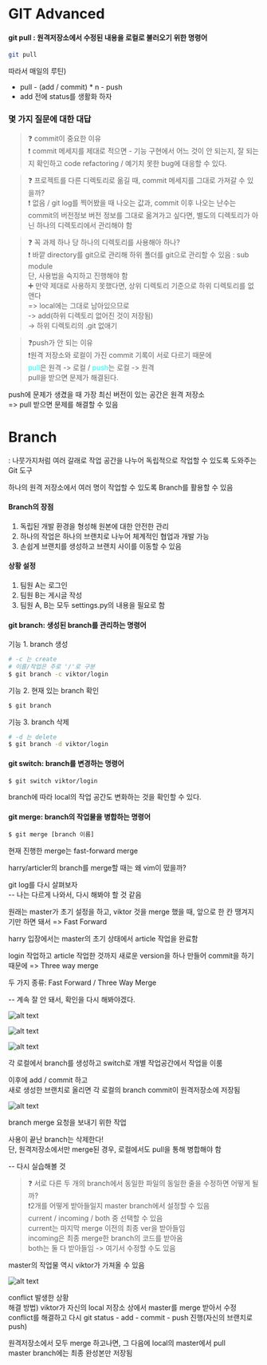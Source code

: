 # GIT Advanced

#### git pull : 원격저장소에서 수정된 내용을 로컬로 불러오기 위한 명령어  
```bash
git pull
```  

따라서 매일의 루틴)  
* pull - (add / commit) * n  - push  
* add 전에 status를 생활화 하자

### 몇 가지 질문에 대한 대답

> ❓ commit이 중요한 이유  
❗ commit 메세지를 제대로 적으면 - 기능 구현에서 어느 것이 안 되는지, 잘 되는지 확인하고 code refactoring / 예기치 못한 bug에 대응할 수 있다.  

> ❓ 프로젝트를 다른 디렉토리로 옮길 때, commit 메세지를 그대로 가져갈 수 있을까?  
❗ 없음 / git log를 찍어봤을 때 나오는 값과, commit 이후 나오는 난수는 commit의 버전정보 버전 정보를 그대로 옮겨가고 싶다면, 별도의 디렉토리가 아닌 하나의 디렉토리에서 관리해야 함  


> ❓ 꼭 과제 하나 당 하나의 디렉토리를 사용해아 하나?  
❗ 바깥 directory를 git으로 관리해 하위 폴더를 git으로 관리할 수 있음 : sub module   
단, 사용법을 숙지하고 진행해야 함  
➕ 만약 제대로 사용하지 못했다면, 상위 디렉토리 기준으로 하위 디렉토리를 없앤다  
=> local에는 그대로 남아있으므로  
-> add(하위 디렉토리 없어진 것이 저장됨)  
-> 하위 디렉토리의 .git 없애기  

> ❓push가 안 되는 이유  
❗원격 저장소와 로컬이 가진 commit 기록이 서로 다르기 때문에  
<span style="color: #0EFCFE">pull</span>은 원격 -> 로컬 / <span style="color: #0EFCFE">push</span>는 로컬 -> 원격</span>  
pull을 받으면 문제가 해결된다.  

push에 문제가 생겼을 때 가장 최신 버전이 있는 공간은 원격 저장소  
=> pull 받으면 문제를 해결할 수 있음  

# Branch  
: 나뭇가지처럼 여러 갈래로 작업 공간을 나누어 독립적으로 작업할 수 있도록 도와주는 Git 도구  

하나의 원격 저장소에서 여러 명이 작업할 수 있도록 Branch를 활용할 수 있음  

#### Branch의 장점  
1. 독립된 개발 환경을 형성해 원본에 대한 안전한 관리  
2. 하나의 작업은 하나의 브랜치로 나누어 체계적인 협업과 개발 가능  
3. 손쉽게 브랜치를 생성하고 브랜치 사이를 이동할 수 있음  
  
#### 상황 설정
1. 팀원 A는 로그인
2. 팀원 B는 게시글 작성  
3. 팀원 A, B는 모두 settings.py의 내용을 필요로 함  

#### git branch: 생성된 branch를 관리하는 명령어  

기능 1. branch 생성  
```bash
# -c 는 create
# 이름/작업은 주로 '/'로 구분
$ git branch -c viktor/login
```

기능 2. 현재 있는 branch 확인  
```bash
$ git branch
```  

기능 3. branch 삭제  
```bash
# -d 는 delete
$ git branch -d viktor/login
```

#### git switch: branch를 변경하는 명령어  

```bash
$ git switch viktor/login
```  

branch에 따라 local의 작업 공간도 변화하는 것을 확인할 수 있다.  
  

#### git merge: branch의 작업물을 병합하는 명령어  
```bash  
$ git merge [branch 이름]  
```

현재 진행한 merge는 fast-forward merge  

harry/articler의 branch를 merge할 때는 왜 vim이 떴을까?  

git log를 다시 살펴보자  
-- 나는 다르게 나와서, 다시 해봐야 할 것 같음  

원래는 master가 초기 설정을 하고, viktor 것을 merge 했을 때, 앞으로 한 칸 땡겨지기만 하면 돼서 => Fast Forward  

harry 입장에서는 master의 초기 상태에서 article 작업을 완료함  

login 작업하고 article 작업한 것까지 새로운 version을 하나 만들어 commit을 하기 때문에 => Three way merge  

두 가지 종류: Fast Forward / Three Way Merge  

-- 계속 잘 안 돼서, 확인을 다시 해봐야겠다.  

![alt text](image.png)

![alt text](image-1.png)

![alt text](image-2.png)  

각 로컬에서 branch를 생성하고 switch로 개별 작업공간에서 작업을 이룸  

이후에 add / commit 하고  
새로 생성한 브랜치로 올리면 각 로컬의 branch commit이 원격저장소에 저장됨    

![alt text](image-3.png)  

branch merge 요청을 보내기 위한 작업  

사용이 끝난 branch는 삭제한다!  
단, 원격저장소에서만 merge된 경우, 로컬에서도 pull을 통해 병합해야 함  

-- 다시 실습해볼 것
> ❓ 서로 다른 두 개의 branch에서 동일한 파일의 동일한 줄을 수정하면 어떻게 될까?  
 ❗2개를 어떻게 받아들일지 master branch에서 설정할 수 있음  
 current / incoming / both 중 선택할 수 있음  
current는 마지막 merge 이전의 최종 ver을 받아들임  
incoming은 최종 merge한 branch의 코드를 받아옴  
both는 둘 다 받아들임 -> 여기서 수정할 수도 있음  


 master의 작업물 역시 viktor가 가져올 수 있음  


![alt text](image-4.png)

conflict 발생한 상황  
해결 방법)
viktor가 자신의 local 저장소 상에서 master를 merge 받아서 수정  
conflict를 해결하고 다시 git status - add - commit - push 진행(자신의 브랜치로 push)  

원격저장소에서 모두 merge 하고나면, 그 다음에 local의 master에서 pull  
master branch에는 최종 완성본만 저장됨  
